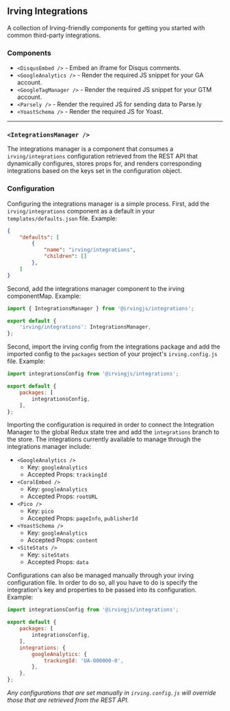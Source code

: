 ## Irving Integrations
A collection of Irving-friendly components for getting you started with common third-party integrations.

### Components
* `<DisqusEmbed />` - Embed an iframe for Disqus comments.
* `<GoogleAnalytics />` - Render the required JS snippet for your GA account.
* `<GoogleTagManager />` - Render the required JS snippet for your GTM account.
* `<Parsely />` - Render the required JS for sending data to Parse.ly
* `<YoastSchema />` - Render the required JS for Yoast.
---
### `<IntegrationsManager />`
The integrations manager is a component that consumes a `irving/integrations` configuration retrieved from the REST API that dynamically configures, stores props for, and renders corresponding integrations based on the keys set in the configuration object.

### Configuration
Configuring the integrations manager is a simple process. First, add the `irving/integrations` component as a default in your `templates/defaults.json` file. Example:
```json
{
	"defaults": [
		{
			"name": "irving/integrations",
			"children": []
        },
	]
}
```
Second, add the integrations manager component to the irving componentMap. Example:
```js javascript
import { IntegrationsManager } from '@irvingjs/integrations';

export default {
    'irving/integrations': IntegrationsManager,
};
```
Second, import the irving config from the integrations package and add the imported config to the `packages` section of your project's `irving.config.js` file. Example:
```js javascript
import integrationsConfig from '@irvingjs/integrations';

export default {
    packages: [
        integrationsConfig,
    ],
};
```
Importing the configuration is required in order to connect the Integration Manager to the global Redux state tree and add the `integrations` branch to the store. The integrations currently available to manage through the integrations manager include:
* `<GoogleAnalytics />`
  * Key: `googleAnalytics`
  * Accepted Props: `trackingId`
* `<CoralEmbed />`
  * Key: `googleAnalytics`
  * Accepted Props: `rootURL`
* `<Pico />`
  * Key: `pico`
  * Accepted Props: `pageInfo`, `publisherId`
* `<YoastSchema />`
  * Key: `googleAnalytics`
  * Accepted Props: `content`
* `<SiteStats />`
  * Key: `siteStats`
  * Accepted Props: `data`

Configurations can also be managed manually through your irving configuration file. In order to do so, all you have to do is specify the integration's key and properties to be passed into its configuration. Example:
```js javascript
import integrationsConfig from '@irvingjs/integrations';

export default {
    packages: [
        integrationsConfig,
    ],
    integrations: {
        googleAnalytics: {
            trackingId: 'UA-000000-0',
        },
    },
};
```
_Any configurations that are set manually in `irving.config.js` will override those that are retrieved from the REST API._
